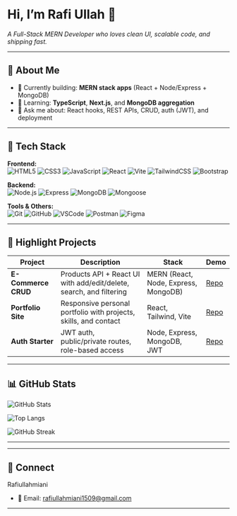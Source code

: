 # Hi, I’m **Rafi Ullah** 👋

*A Full-Stack MERN Developer who loves clean UI, scalable code, and shipping fast.*

---

## 🚀 About Me

* 🔭 Currently building: **MERN stack apps** (React + Node/Express + MongoDB)
* 🌱 Learning: **TypeScript**, **Next.js**, and **MongoDB aggregation**
* 💬 Ask me about: React hooks, REST APIs, CRUD, auth (JWT), and deployment
  

---

## 🧰 Tech Stack

**Frontend:**  
![HTML5](https://img.shields.io/badge/HTML5-E34F26?logo=html5&logoColor=white) ![CSS3](https://img.shields.io/badge/CSS3-1572B6?logo=css3&logoColor=white) ![JavaScript](https://img.shields.io/badge/JavaScript-F7DF1E?logo=javascript&logoColor=black) ![React](https://img.shields.io/badge/React-20232A?logo=react&logoColor=61DAFB) ![Vite](https://img.shields.io/badge/Vite-646CFF?logo=vite&logoColor=white) ![TailwindCSS](https://img.shields.io/badge/Tailwind-38B2AC?logo=tailwindcss&logoColor=white) ![Bootstrap](https://img.shields.io/badge/Bootstrap-7952B3?logo=bootstrap&logoColor=white)

**Backend:**  
![Node.js](https://img.shields.io/badge/Node.js-339933?logo=node.js&logoColor=white) ![Express](https://img.shields.io/badge/Express-000000?logo=express&logoColor=white) ![MongoDB](https://img.shields.io/badge/MongoDB-47A248?logo=mongodb&logoColor=white) ![Mongoose](https://img.shields.io/badge/Mongoose-880000?logo=mongoose&logoColor=white)

**Tools & Others:**  
![Git](https://img.shields.io/badge/Git-F05032?logo=git&logoColor=white) ![GitHub](https://img.shields.io/badge/GitHub-181717?logo=github&logoColor=white) ![VSCode](https://img.shields.io/badge/VS%20Code-007ACC?logo=visualstudiocode&logoColor=white) ![Postman](https://img.shields.io/badge/Postman-FF6C37?logo=postman&logoColor=white) ![Figma](https://img.shields.io/badge/Figma-F24E1E?logo=figma&logoColor=white)

---

## 🧩 Highlight Projects

| Project             | Description                                                         | Stack                                | Demo                                                                 |
| ------------------- | ------------------------------------------------------------------- | ------------------------------------ | -------------------------------------------------------------------- |
| **E-Commerce CRUD** | Products API + React UI with add/edit/delete, search, and filtering | MERN (React, Node, Express, MongoDB) | [Repo](https://github.com/Rafiullahmiani/ecommerce-crud)             |
| **Portfolio Site**  | Responsive personal portfolio with projects, skills, and contact    | React, Tailwind, Vite                | [Repo](https://github.com/Rafiullahmiani/portfolio)                  |
| **Auth Starter**    | JWT auth, public/private routes, role-based access                  | Node, Express, MongoDB, JWT          | [Repo](https://github.com/Rafiullahmiani/auth-starter)               |

---

## 📊 GitHub Stats

![GitHub Stats](https://github-readme-stats.vercel.app/api?username=Rafiullahmiani&show_icons=true&theme=default&hide_border=true)

![Top Langs](https://github-readme-stats.vercel.app/api/top-langs/?username=Rafiullahmiani&layout=compact&hide_border=true)

![GitHub Streak](https://streak-stats.demolab.com?user=Rafiullahmiani&hide_border=true)

---



---

## 🤝 Connect
  Rafiullahmiani
* 📧 Email: rafiullahmiani1509@gmail.com  

---


